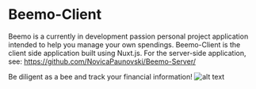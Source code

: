 # Beemo-Client

Beemo is a currently in development passion personal project application intended to help you manage your own spendings.
Beemo-Client is the client side application built using Nuxt.js. For the server-side application, see: https://github.com/NovicaPaunovski/Beemo-Server/

Be diligent as a bee and track your financial information!
![alt text]([http://url/to/img.png](https://i.imgur.com/qBNByzy.png)https://i.imgur.com/qBNByzy.png)
